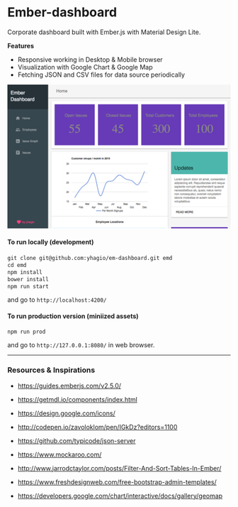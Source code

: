 # Ember-dashboard

Corporate dashboard built with Ember.js with Material Design Lite.

**Features**
- Responsive working in Desktop & Mobile browser
- Visualization with Google Chart & Google Map
- Fetching JSON and CSV files for data source periodically

![Screenshot](/screenshot.png)

#### To run locally (development)
```
git clone git@github.com:yhagio/em-dashboard.git emd
cd emd
npm install
bower install
npm run start
```
and go to `http://localhost:4200/`

#### To run production version (miniized assets)
```
npm run prod
```
and go to `http://127.0.0.1:8080/` in web browser.

---

### Resources & Inspirations
- https://guides.emberjs.com/v2.5.0/
- https://getmdl.io/components/index.html
- https://design.google.com/icons/
- http://codepen.io/zavoloklom/pen/IGkDz?editors=1100
- https://github.com/typicode/json-server
- https://www.mockaroo.com/
- http://www.jarrodctaylor.com/posts/Filter-And-Sort-Tables-In-Ember/
- https://www.freshdesignweb.com/free-bootstrap-admin-templates/

- https://developers.google.com/chart/interactive/docs/gallery/geomap


